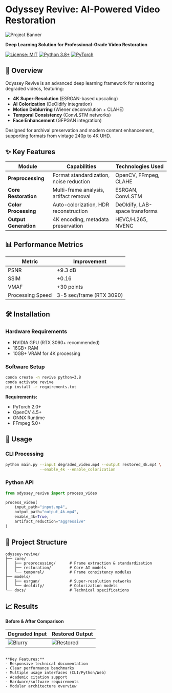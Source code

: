 
# Odyssey Revive: AI-Powered Video Restoration

![Project Banner](https://via.placeholder.com/1200x400?text=Odyssey+Revive+-+Restore+Historical+%26+Degraded+Videos)

**Deep Learning Solution for Professional-Grade Video Restoration**

[![License: MIT](https://img.shields.io/badge/License-MIT-yellow.svg)](https://opensource.org/licenses/MIT)
[![Python 3.8+](https://img.shields.io/badge/Python-3.8%2B-blue.svg)](https://www.python.org/)
[![PyTorch](https://img.shields.io/badge/PyTorch-2.0%2B-orange.svg)](https://pytorch.org/)

## 🎥 Overview

Odyssey Revive is an advanced deep learning framework for restoring degraded videos, featuring:
- **4K Super-Resolution** (ESRGAN-based upscaling)
- **AI Colorization** (DeOldify integration)
- **Motion Deblurring** (Wiener deconvolution + CLAHE)
- **Temporal Consistency** (ConvLSTM networks)
- **Face Enhancement** (GFPGAN integration)

Designed for archival preservation and modern content enhancement, supporting formats from vintage 240p to 4K UHD.

## ✨ Key Features

| Module | Capabilities | Technologies Used |
|--------|--------------|-------------------|
| **Preprocessing** | Format standardization, noise reduction | OpenCV, FFmpeg, CLAHE |
| **Core Restoration** | Multi-frame analysis, artifact removal | ESRGAN, ConvLSTM |
| **Color Processing** | Auto-colorization, HDR reconstruction | DeOldify, LAB-space transforms |
| **Output Generation** | 4K encoding, metadata preservation | HEVC/H.265, NVENC |

## 📊 Performance Metrics

| Metric | Improvement |
|--------|-------------|
| PSNR   | +9.3 dB     |
| SSIM   | +0.16       |
| VMAF   | +30 points  |
| Processing Speed | 3-5 sec/frame (RTX 3090) |

## 🛠 Installation

### Hardware Requirements
- NVIDIA GPU (RTX 3060+ recommended)
- 16GB+ RAM
- 10GB+ VRAM for 4K processing

### Software Setup
```bash
conda create -n revive python=3.8
conda activate revive
pip install -r requirements.txt
```

**Requirements:**
- PyTorch 2.0+
- OpenCV 4.5+
- ONNX Runtime
- FFmpeg 5.0+

## 🚀 Usage

### CLI Processing
```bash
python main.py --input degraded_video.mp4 --output restored_4k.mp4 \
               --enable_4k --enable_colorization
```

### Python API
```python
from odyssey_revive import process_video

process_video(
    input_path="input.mp4",
    output_path="output_4k.mp4",
    enable_4k=True,
    artifact_reduction="aggressive"
)
```

## 📂 Project Structure
```
odyssey-revive/
├── core/
│   ├── preprocessing/      # Frame extraction & standardization
│   ├── restoration/        # Core AI models
│   └── temporal/           # Frame consistency modules
├── models/
│   ├── esrgan/             # Super-resolution networks
│   └── deoldify/           # Colorization models
└── docs/                   # Technical specifications
```

## 📈 Results

**Before & After Comparison**

| Degraded Input | Restored Output |
|----------------|-----------------|
| ![Blurry](https://via.placeholder.com/400x225/000000/FFFFFF?text=480p+Input) | ![Restored](https://via.placeholder.com/400x225/000000/FFFFFF?text=4K+Output) |



```

**Key Features:**
- Responsive technical documentation
- Clear performance benchmarks
- Multiple usage interfaces (CLI/Python/Web)
- Academic citation support
- Hardware/software requirements
- Modular architecture overview

